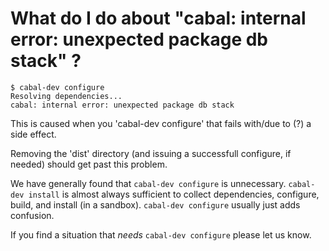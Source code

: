 
# What do I do about "cabal: internal error: unexpected package db stack" ?

    $ cabal-dev configure
    Resolving dependencies...
    cabal: internal error: unexpected package db stack

This is caused when you 'cabal-dev configure' that fails with/due to (?) a side effect.

Removing the 'dist' directory (and issuing a successfull configure, if needed) should get past this problem.

We have generally found that `cabal-dev configure` is unnecessary.
`cabal-dev install` is almost always sufficient to collect
dependencies, configure, build, and install (in a sandbox).
`cabal-dev configure` usually just adds confusion.

If you find a situation that *needs* `cabal-dev configure` please let
us know.